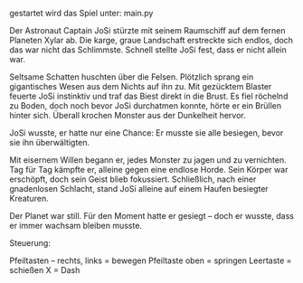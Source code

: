 gestartet wird das Spiel unter: main.py

Der Astronaut Captain JoSi stürzte mit seinem Raumschiff auf dem fernen Planeten Xylar ab. Die karge, graue Landschaft erstreckte sich endlos, doch das war nicht das Schlimmste. Schnell stellte JoSi fest, dass er nicht allein war.

Seltsame Schatten huschten über die Felsen. Plötzlich sprang ein gigantisches Wesen aus dem Nichts auf ihn zu. Mit gezücktem Blaster feuerte JoSi instinktiv und traf das Biest direkt in die Brust. Es fiel röchelnd zu Boden, doch noch bevor JoSi durchatmen konnte, hörte er ein Brüllen hinter sich. Überall krochen Monster aus der Dunkelheit hervor.

JoSi wusste, er hatte nur eine Chance: Er musste sie alle besiegen, bevor sie ihn überwältigten.

Mit eisernem Willen begann er, jedes Monster zu jagen und zu vernichten. Tag für Tag kämpfte er, alleine gegen eine endlose Horde. Sein Körper war erschöpft, doch sein Geist blieb fokussiert. Schließlich, nach einer gnadenlosen Schlacht, stand JoSi alleine auf einem Haufen besiegter Kreaturen. 

Der Planet war still. Für den Moment hatte er gesiegt – doch er wusste, dass er immer wachsam bleiben musste.


Steuerung:

Pfeiltasten – rechts, links = bewegen
Pfeiltaste oben = springen
Leertaste = schießen
X = Dash
